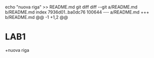 echo "nuova riga" >> README.md
git diff
diff --git a/README.md b/README.md
index 7936d01..ba0dc76 100644
--- a/README.md
+++ b/README.md
@@ -1 +1,2 @@
# LAB1
+nuova riga
